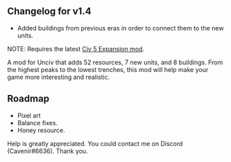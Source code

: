 ## Changelog for v1.4
- Added buildings from previous eras in order to connect them to the new units.

NOTE: Requires the latest [Civ 5 Expansion mod](https://cdn.discordapp.com/attachments/664739473367760908/716157804846514230/Civ5ExpansionModv2.2.zip).

A mod for Unciv that adds 52 resources, 7 new units, and 8 buildings. From the highest peaks to the lowest trenches, this mod will help make your game more interesting and realistic.

## Roadmap
- Pixel art
- Balance fixes.
- Honey resource.

Help is greatly appreciated. You could contact me on Discord (Cavenir#6636). Thank you.
